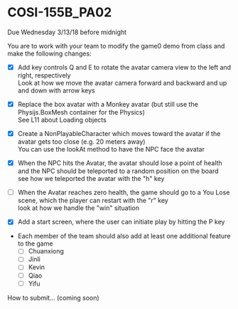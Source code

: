 # COSI-155B_PA02

Due Wednesday 3/13/18 before midnight

You are to work with your team to modify the game0 demo from class and make the following changes:

- [x] Add key controls Q and E to rotate the avatar camera view to the left and right, respectively\
    Look at how we move the avatar camera forward and backward and up and down with arrow keys

- [x] Replace the box avatar with a Monkey avatar (but still use the Physijs.BoxMesh container for the Physics)\
See L11 about Loading objects

- [x] Create a NonPlayableCharacter which moves toward the avatar if the avatar gets too close (e.g. 20 meters away)\
You can use the lookAt method to have the NPC face the avatar

- [x] When the NPC hits the Avatar, the avatar should lose a point of health and the NPC should be teleported to a random position on the board\
see how we teleported the avatar with the "h" key

- [ ] When the Avatar reaches zero health, the game should go to a You Lose scene, which the player can restart with the "r" key\
look at how we handle the "win" situation

- [x] Add a start screen, where the user can initiate play by hitting the P key

- Each member of the team should also add at least one additional feature to the game
    - [ ] Chuanxiong
    - [ ] Jinli
    - [ ] Kevin
    - [ ] Qiao
    - [ ] Yifu

How to submit... (coming soon)

